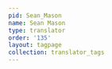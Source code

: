 ```yaml
---
pid: Sean_Mason
name: Sean Mason
type: translator
order: '135'
layout: tagpage
collection: translator_tags
---
```

